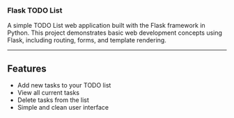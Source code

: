### Flask TODO List

A simple TODO List web application built with the Flask framework in Python. This project demonstrates basic web development concepts using Flask, including routing, forms, and template rendering.

---

## Features

- Add new tasks to your TODO list
- View all current tasks
- Delete tasks from the list
- Simple and clean user interface
